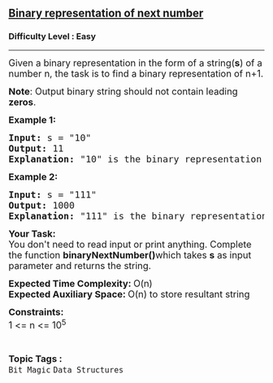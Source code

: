 <h2><a href="https://www.geeksforgeeks.org/problems/binary-representation-of-next-number3648/1?timeMachineDate=2024-06-04">Binary representation of next number</a></h2><h3>Difficulty Level : Easy</h3><hr><div class="problems_problem_content__Xm_eO"><p><span style="font-size: 18px;">Given a binary representation in the form of a string(<strong>s</strong>) of a number n, the task is to find a binary representation of n+1.</span></p>
<p><span style="font-size: 18px;"><strong>Note</strong>: Output binary string should not contain leading <strong>zeros</strong>.</span></p>
<p><span style="font-size: 18px;"><strong>Example 1:</strong></span></p>
<pre><span style="font-size: 18px;"><strong>Input:</strong> s = "10"
<strong>Output:</strong> 11
<strong>Explanation:</strong> "10" is the binary representation of 2 and binary representation of 3 is "11"</span></pre>
<p><span style="font-size: 18px;"><strong>Example 2:</strong></span></p>
<pre><span style="font-size: 18px;"><strong>Input:</strong> s = "111"
<strong>Output:</strong> 1000
<strong>Explanation:</strong> "111" is the binary representation of 7 and binary representation of 8 is "1000"</span></pre>
<p><span style="font-size: 18px;"><strong>Your Task: &nbsp;</strong><br>You don't need to read input or print anything. Complete the function <strong>binaryNextNumber()</strong>which takes <strong>s</strong> as input parameter and returns the string.</span></p>
<p><span style="font-size: 18px;"><strong>Expected Time Complexity: </strong>O(n)<br><strong>Expected Auxiliary Space:&nbsp;</strong>O(n) to store resultant string &nbsp;</span></p>
<p><span style="font-size: 18px;"><strong>Constraints:</strong><br>1 &lt;= n &lt;= 10<sup>5</sup></span></p></div><br><p><span style=font-size:18px><strong>Topic Tags : </strong><br><code>Bit Magic</code>&nbsp;<code>Data Structures</code>&nbsp;